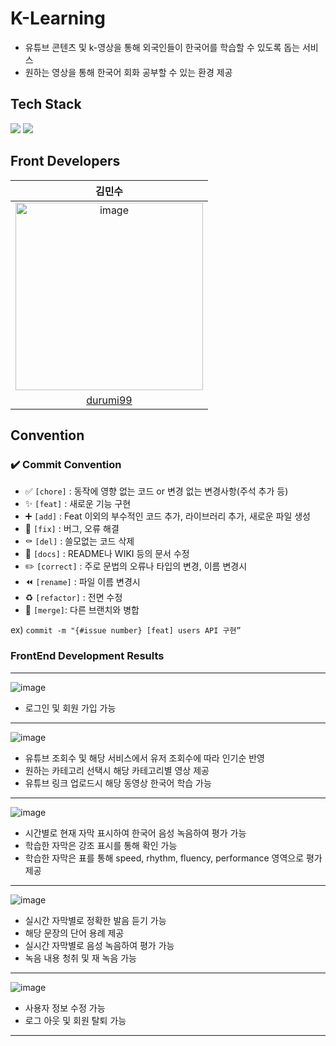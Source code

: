 # K-Learning
- 유튜브 콘텐츠 및 k-영상을 통해 외국인들이 한국어를 학습할 수 있도록 돕는 서비스
- 원하는 영상을 통해 한국어 회화 공부할 수 있는 환경 제공 

## Tech Stack

<p>
<img src="https://img.shields.io/badge/flutter-02569B?style=for-the-badge&logo=flutter&logoColor=white">
<img src="https://img.shields.io/badge/dart-0175C2?style=for-the-badge&logo=dart&logoColor=white">
</p>
  

## Front Developers

| 김민수 |
| :---------:|
|<img width="300" alt="image" src="https://github.com/durumi99/durumi99/assets/43162188/9aa44637-0e4f-4d22-9043-23422fb7e81e"> |
| [durumi99](https://github.com/durumi99) |


## Convention

### ✔️ Commit Convention

- ✅ `[chore]` : 동작에 영향 없는 코드 or 변경 없는 변경사항(주석 추가 등)
- ✨ `[feat]` : 새로운 기능 구현
- ➕ `[add]` : Feat 이외의 부수적인 코드 추가, 라이브러리 추가, 새로운 파일 생성
- 🔨 `[fix]` : 버그, 오류 해결
- ⚰️ `[del]` : 쓸모없는 코드 삭제
- 📝 `[docs]` : README나 WIKI 등의 문서 수정
- ✏️ `[correct]` : 주로 문법의 오류나 타입의 변경, 이름 변경시
- ⏪️ `[rename]` : 파일 이름 변경시
- ♻️ `[refactor]` : 전면 수정
- 🔀 `[merge]`: 다른 브랜치와 병합

ex) `commit -m "{#issue number} [feat] users API 구현”`

### FrontEnd Development Results

---      
![image](https://github.com/durumi99/K-learning/assets/43162188/314e747b-8c0f-4046-8344-0a40d1202795)
-	로그인 및 회원 가입 가능
---
![image](https://github.com/durumi99/K-learning/assets/43162188/13f33e6f-f31c-445c-b08c-0c61a6286a67)
-	유튜브 조회수 및 해당 서비스에서 유저 조회수에 따라 인기순 반영
-	원하는 카테고리 선택시 해당 카테고리별 영상 제공
-	유튜브 링크 업로드시 해당 동영상 한국어 학습 가능 
---
![image](https://github.com/durumi99/K-learning/assets/43162188/c77c12e4-a555-47de-aff2-4e587a901f99)
-	시간별로 현재 자막 표시하여 한국어 음성 녹음하여 평가 가능
-	학습한 자막은 강조 표시를 통해 확인 가능
-	학습한 자막은 표를 통해 speed, rhythm, fluency, performance 영역으로 평가 제공
---   
![image](https://github.com/durumi99/K-learning/assets/43162188/d7792a40-514a-4484-9827-0e3161901c43)
-	실시간 자막별로 정확한 발음 듣기 가능
-	해당 문장의 단어 용례 제공
-	실시간 자막별로 음성 녹음하여 평가 가능
-	녹음 내용 청취 및 재 녹음 가능
---
![image](https://github.com/durumi99/K-learning/assets/43162188/0ddb1135-c528-4917-b026-f2018637cfe1)
-	사용자 정보 수정 가능
-	로그 아웃 및 회원 탈퇴 가능
---

